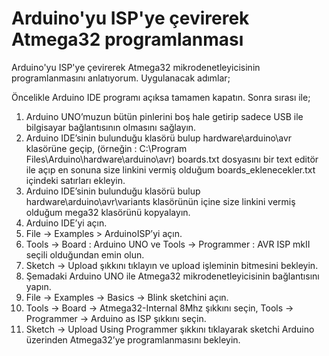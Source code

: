 # Arduino'yu ISP'ye çevirerek Atmega32 programlanması
Arduino'yu ISP'ye çevirerek Atmega32 mikrodenetleyicisinin programlanmasını anlatıyorum.
Uygulanacak adımlar;

Öncelikle Arduino IDE programı açıksa tamamen kapatın. Sonra sırası ile;
1. Arduino UNO’muzun bütün pinlerini boş hale getirip sadece USB ile bilgisayar bağlantısının olmasını sağlayın.
2. Arduino IDE’sinin bulunduğu klasörü bulup hardware\arduino\avr klasörüne geçip, (örneğin : C:\Program Files\Arduino\hardware\arduino\avr) boards.txt dosyasını bir text editör ile açıp en sonuna size linkini vermiş olduğum boards_eklenecekler.txt içindeki satırları ekleyin.
3. Arduino IDE’sinin bulunduğu klasörü bulup hardware\arduino\avr\variants klasörünün içine size linkini vermiş olduğum mega32 klasörünü kopyalayın.
4. Arduino IDE’yi açın.
5. File -> Examples > ArduinoISP’yi açın.
6. Tools -> Board : Arduino UNO ve Tools -> Programmer : AVR ISP mkII seçili olduğundan emin olun.
7. Sketch -> Upload şıkkını tıklayın ve upload işleminin bitmesini bekleyin.
8. Şemadaki Arduino UNO ile Atmega32 mikrodenetleyicisinin bağlantısını yapın.
9. File -> Examples -> Basics -> Blink sketchini açın.
10. Tools -> Board -> Atmega32-Internal 8Mhz şıkkını seçin, Tools -> Programmer -> Arduino as ISP şıkkını seçin.
11. Sketch -> Upload Using Programmer şıkkını tıklayarak sketchi Arduino üzerinden Atmega32’ye programlanmasını bekleyin.
